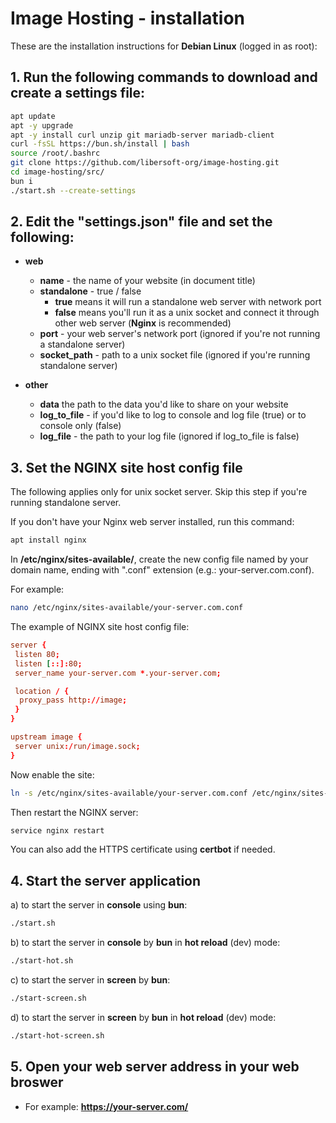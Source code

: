 # Image Hosting - installation

These are the installation instructions for **Debian Linux** (logged in as root):

## 1. Run the following commands to download and create a settings file:

```bash
apt update
apt -y upgrade
apt -y install curl unzip git mariadb-server mariadb-client
curl -fsSL https://bun.sh/install | bash
source /root/.bashrc
git clone https://github.com/libersoft-org/image-hosting.git
cd image-hosting/src/
bun i
./start.sh --create-settings
```

## 2. Edit the "settings.json" file and set the following:
- **web**
  - **name** - the name of your website (in document title)
  - **standalone** - true / false
    - **true** means it will run a standalone web server with network port
    - **false** means you'll run it as a unix socket and connect it through other web server (**Nginx** is recommended)
  - **port** - your web server's network port (ignored if you're not running a standalone server)
  - **socket_path** - path to a unix socket file (ignored if you're running standalone server)

- **other**
  - **data** the path to the data you'd like to share on your website
  - **log_to_file** - if you'd like to log to console and log file (true) or to console only (false)
  - **log_file** - the path to your log file (ignored if log_to_file is false)

## 3. Set the NGINX site host config file

The following applies only for unix socket server. Skip this step if you're running standalone server.

If you don't have your Nginx web server installed, run this command:

```bash
apt install nginx
```

In **/etc/nginx/sites-available/**, create the new config file named by your domain name, ending with ".conf" extension (e.g.: your-server.com.conf).

For example:

```bash
nano /etc/nginx/sites-available/your-server.com.conf
```

The example of NGINX site host config file:

```conf
server {
 listen 80;
 listen [::]:80;
 server_name your-server.com *.your-server.com;

 location / {
  proxy_pass http://image;
 }
}

upstream image {
 server unix:/run/image.sock;
}
```

Now enable the site:

```bash
ln -s /etc/nginx/sites-available/your-server.com.conf /etc/nginx/sites-enabled/your-server.com.conf
```

Then restart the NGINX server:

```bash
service nginx restart
```

You can also add the HTTPS certificate using **certbot** if needed.

## 4. Start the server application

a) to start the server in **console** using **bun**:

```bash
./start.sh
```

b) to start the server in **console** by **bun** in **hot reload** (dev) mode:

```bash
./start-hot.sh
```

c) to start the server in **screen** by **bun**:

```bash
./start-screen.sh
```

d) to start the server in **screen** by **bun** in **hot reload** (dev) mode:

```bash
./start-hot-screen.sh
```

## 5. Open your web server address in your web broswer

- For example: **https://your-server.com/**
